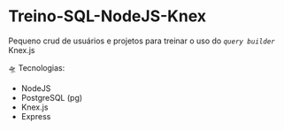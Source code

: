 # Treino-SQL-NodeJS-Knex

Pequeno crud de usuários e projetos para treinar o uso do *``query builder``* Knex.js

🛸 Tecnologias:
* NodeJS
* PostgreSQL (pg)
* Knex.js
* Express
